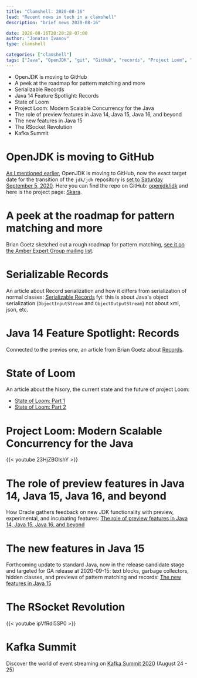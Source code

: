 ```yaml
---
title: "Clamshell: 2020-08-16"
lead: "Recent news in tech in a clamshell"
description: "brief news 2020-08-16"

date: 2020-08-16T20:20:28-07:00
author: "Jonatan Ivanov"
type: clamshell

categories: ["clamshell"]
tags: ["Java", "OpenJDK", "git", "GitHub", "records", "Project Loom", "RSocket", "Kafka"]
---
```


- OpenJDK is moving to GitHub
- A peek at the roadmap for pattern matching and more
- Serializable Records
- Java 14 Feature Spotlight: Records
- State of Loom
- Project Loom: Modern Scalable Concurrency for the Java
- The role of preview features in Java 14, Java 15, Java 16, and beyond
- The new features in Java 15
- The RSocket Revolution
- Kafka Summit


<!--more-->

# OpenJDK is moving to GitHub

[As I mentioned earlier](../2020-06-14/#javas-migration-to-github), OpenJDK is moving to GitHub, now the exact target date for the transition of the `jdk/jdk` repository is [set to Saturday September 5, 2020](https://mail.openjdk.org/pipermail/jdk-dev/2020-August/004588.html). Here you can find the repo on GitHub: [openjdk/jdk](https://github.com/openjdk/jdk) and here is the project page: [Skara](https://wiki.openjdk.org/display/SKARA/Skara).

# A peek at the roadmap for pattern matching and more

Brian Goetz sketched out a rough roadmap for pattern matching, [see it on the Amber Expert Group mailing list](https://mail.openjdk.org/pipermail/amber-spec-experts/2020-August/002318.html).

# Serializable Records

An article about Record serialization and how it differs from serialization of normal classes: [Serializable Records](https://inside.java/2020/07/20/serializablerecords/) fyi: this is about Java's object serialization (`ObjectInputStream` and `ObjectOutputStream`) not about xml, json, etc.

# Java 14 Feature Spotlight: Records

Connected to the previos one, an article from Brian Goetz about [Records](https://www.infoq.com/articles/java-14-feature-spotlight/).

# State of Loom

An article about the hisory, the current state and the future of project Loom:

- [State of Loom: Part 1](https://cr.openjdk.org/~rpressler/loom/loom/sol1_part1.html)
- [State of Loom: Part 2](https://cr.openjdk.org/~rpressler/loom/loom/sol1_part2.html)

# Project Loom: Modern Scalable Concurrency for the Java

{{< youtube 23HjZBOIshY >}}

# The role of preview features in Java 14, Java 15, Java 16, and beyond

How Oracle gathers feedback on new JDK functionality with preview, experimental, and incubating features: [The role of preview features in Java 14, Java 15, Java 16, and beyond](https://blogs.oracle.com/javamagazine/the-role-of-previews-in-java-14-java-15-java-16-and-beyond)

# The new features in Java 15

Forthcoming update to standard Java, now in the release candidate stage and targeted for GA release at 2020-09-15: text blocks, garbage collectors, hidden classes, and previews of pattern matching and records: [The new features in Java 15](https://www.infoworld.com/article/3534133/jdk-15-the-new-features-in-java-15.html)

# The RSocket Revolution

{{< youtube ipVfRdl5SP0 >}}
<br>

# Kafka Summit

Discover the world of event streaming on [Kafka Summit 2020](https://www.kafka-summit.org/2020/) (August 24 - 25)
